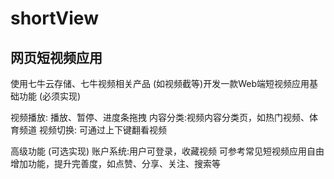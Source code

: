 # shortView
## 网页短视频应用

使用七牛云存储、七牛视频相关产品 (如视频截等)开发一款Web端短视频应用基础功能 (必须实现)

视频播放: 播放、暂停、进度条拖拽
内容分类:视频内容分类页，如热门视频、体育频道
视频切换: 可通过上下键翻看视频

高级功能 (可选实现)
账户系统:用户可登录，收藏视频
可参考常见短视频应用自由增加功能，提升完善度，如点赞、分享、关注、搜索等
